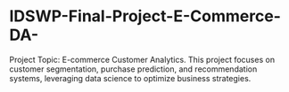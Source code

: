 # IDSWP-Final-Project-E-Commerce-DA-
Project Topic: E-commerce Customer Analytics.  This project focuses on customer segmentation, purchase prediction, and recommendation systems, leveraging data science to optimize business strategies.
